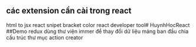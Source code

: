 ## các extension cần cài trong react
html to jsx
react snipet
bracket color
react developer tool# HuynhHocReact
##Demo redux dùng thư viện immer để thay đổi dữ liệu mảng ban đầu chia cấu trúc thư mục action creator
